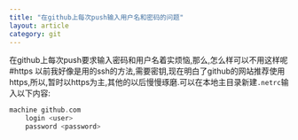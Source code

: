 ```yaml
---
title: "在github上每次push输入用户名和密码的问题"
layout: article
category: git
---
```

在github上每次push要求输入密码和用户名着实烦恼,那么,怎么样可以不用这样呢
#https
以前我好像是用的ssh的方法,需要密钥,现在明白了github的网站推荐使用https,所以,暂时以https为主,其他的以后慢慢琢磨.可以在本地主目录新建`.netrc`输入以下内容:
```c
machine github.com
	login <user>
	password <password>
```
